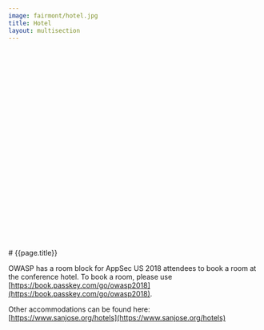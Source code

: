 ```yaml
---
image: fairmont/hotel.jpg
title: Hotel
layout: multisection
---
```


<section class="image" style="background-image: url(/assets/images/simpleback.svg), url(/assets/images/fairmont/hotel.jpg); background-position: center center; min-height: 400px;">

</section>


<section markdown="1">
# {{page.title}}

OWASP has a room block for AppSec US 2018 attendees to book a room at the conference hotel. To book a room, please use [https://book.passkey.com/go/owasp2018](https://book.passkey.com/go/owasp2018).

Other accommodations can be found here: [https://www.sanjose.org/hotels](https://www.sanjose.org/hotels)
</section>